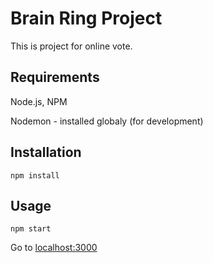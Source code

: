 # Brain Ring Project
This is project for online vote.

## Requirements
Node.js, NPM

Nodemon - installed globaly (for development)
 
## Installation
```
npm install
```

## Usage
```
npm start
```

Go to [localhost:3000](localhost:3000/) 
